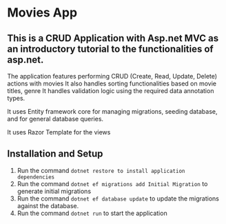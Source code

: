 # Movies App
## This is a CRUD Application with Asp.net MVC as an introductory tutorial to the functionalities of asp.net. 

The application features performing CRUD (Create, Read, Update, Delete) actions with movies 
It also handles sorting functionalities based on movie titles, genre
It handles validation logic using the required data annotation types.

It uses Entity framework core for managing migrations, seeding database, and for general database queries.

It uses Razor Template for the views

## Installation and Setup
1. Run the command `dotnet restore to install application dependencies` 
2. Run the command `dotnet ef migrations add Initial Migration` to generate initial migrations
3. Run the command `dotnet ef database update` to update the migrations against the database. 
4. Run the command `dotnet run` to start the application